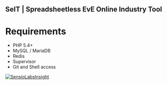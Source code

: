 ## SeIT | Spreadsheetless EvE Online Industry Tool

# Requirements
* PHP 5.4+
* MySQL / MariaDB
* Redis
* Supervisor
* Git and Shell access

[![SensioLabsInsight](https://insight.sensiolabs.com/projects/0e707629-c858-4b6e-9fe0-f9e6dca1ad49/big.png)](https://insight.sensiolabs.com/projects/0e707629-c858-4b6e-9fe0-f9e6dca1ad49)
